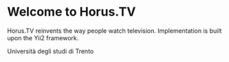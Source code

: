 # Welcome to Horus.TV
Horus.TV reinvents the way people watch television.
Implementation is built upon the Yii2 framework.

Università degli studi di Trento

